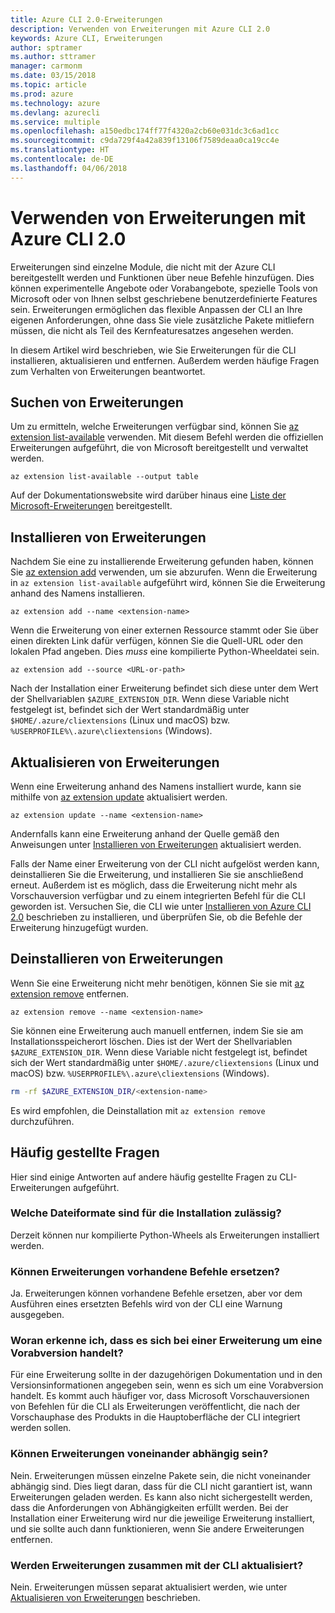 ```yaml
---
title: Azure CLI 2.0-Erweiterungen
description: Verwenden von Erweiterungen mit Azure CLI 2.0
keywords: Azure CLI, Erweiterungen
author: sptramer
ms.author: sttramer
manager: carmonm
ms.date: 03/15/2018
ms.topic: article
ms.prod: azure
ms.technology: azure
ms.devlang: azurecli
ms.service: multiple
ms.openlocfilehash: a150edbc174ff77f4320a2cb60e031dc3c6ad1cc
ms.sourcegitcommit: c9da729f4a42a839f13106f7589deaa0ca19cc4e
ms.translationtype: HT
ms.contentlocale: de-DE
ms.lasthandoff: 04/06/2018
---
```

# <a name="using-extensions-with-the-azure-cli-20"></a>Verwenden von Erweiterungen mit Azure CLI 2.0

Erweiterungen sind einzelne Module, die nicht mit der Azure CLI bereitgestellt werden und Funktionen über neue Befehle hinzufügen. Dies können experimentelle Angebote oder Vorabangebote, spezielle Tools von Microsoft oder von Ihnen selbst geschriebene benutzerdefinierte Features sein. Erweiterungen ermöglichen das flexible Anpassen der CLI an Ihre eigenen Anforderungen, ohne dass Sie viele zusätzliche Pakete mitliefern müssen, die nicht als Teil des Kernfeaturesatzes angesehen werden.

In diesem Artikel wird beschrieben, wie Sie Erweiterungen für die CLI installieren, aktualisieren und entfernen. Außerdem werden häufige Fragen zum Verhalten von Erweiterungen beantwortet.

## <a name="find-extensions"></a>Suchen von Erweiterungen

Um zu ermitteln, welche Erweiterungen verfügbar sind, können Sie [az extension list-available](/cli/azure/extension#az-extension-list-available) verwenden. Mit diesem Befehl werden die offiziellen Erweiterungen aufgeführt, die von Microsoft bereitgestellt und verwaltet werden.

```azurecli
az extension list-available --output table
```

Auf der Dokumentationswebsite wird darüber hinaus eine [Liste der Microsoft-Erweiterungen](azure-cli-extensions-list.md) bereitgestellt.

## <a name="install-extensions"></a>Installieren von Erweiterungen

Nachdem Sie eine zu installierende Erweiterung gefunden haben, können Sie [az extension add](https://docs.microsoft.com/en-us/cli/azure/extension#az-extension-add) verwenden, um sie abzurufen. Wenn die Erweiterung in `az extension list-available` aufgeführt wird, können Sie die Erweiterung anhand des Namens installieren.

```azurecli
az extension add --name <extension-name>
```

Wenn die Erweiterung von einer externen Ressource stammt oder Sie über einen direkten Link dafür verfügen, können Sie die Quell-URL oder den lokalen Pfad angeben. Dies _muss_ eine kompilierte Python-Wheeldatei sein.

```azurecli
az extension add --source <URL-or-path>
```

Nach der Installation einer Erweiterung befindet sich diese unter dem Wert der Shellvariablen `$AZURE_EXTENSION_DIR`. Wenn diese Variable nicht festgelegt ist, befindet sich der Wert standardmäßig unter `$HOME/.azure/cliextensions` (Linux und macOS) bzw. `%USERPROFILE%\.azure\cliextensions` (Windows).

## <a name="update-extensions"></a>Aktualisieren von Erweiterungen

Wenn eine Erweiterung anhand des Namens installiert wurde, kann sie mithilfe von [az extension update](https://docs.microsoft.com/en-us/cli/azure/extension#az-extension-update) aktualisiert werden.

```azurecli
az extension update --name <extension-name>
```

Andernfalls kann eine Erweiterung anhand der Quelle gemäß den Anweisungen unter [Installieren von Erweiterungen](#install-extensions) aktualisiert werden.

Falls der Name einer Erweiterung von der CLI nicht aufgelöst werden kann, deinstallieren Sie die Erweiterung, und installieren Sie sie anschließend erneut. Außerdem ist es möglich, dass die Erweiterung nicht mehr als Vorschauversion verfügbar und zu einem integrierten Befehl für die CLI geworden ist. Versuchen Sie, die CLI wie unter [Installieren von Azure CLI 2.0](install-azure-cli.md) beschrieben zu installieren, und überprüfen Sie, ob die Befehle der Erweiterung hinzugefügt wurden. 

## <a name="uninstall-extensions"></a>Deinstallieren von Erweiterungen

Wenn Sie eine Erweiterung nicht mehr benötigen, können Sie sie mit [az extension remove](https://docs.microsoft.com/en-us/cli/azure/extension#az-extension-remove) entfernen.

```azurecli
az extension remove --name <extension-name>
```

Sie können eine Erweiterung auch manuell entfernen, indem Sie sie am Installationsspeicherort löschen. Dies ist der Wert der Shellvariablen `$AZURE_EXTENSION_DIR`. Wenn diese Variable nicht festgelegt ist, befindet sich der Wert standardmäßig unter `$HOME/.azure/cliextensions` (Linux und macOS) bzw. `%USERPROFILE%\.azure\cliextensions` (Windows).

```bash
rm -rf $AZURE_EXTENSION_DIR/<extension-name>
```

Es wird empfohlen, die Deinstallation mit `az extension remove` durchzuführen.

## <a name="faq"></a>Häufig gestellte Fragen

Hier sind einige Antworten auf andere häufig gestellte Fragen zu CLI-Erweiterungen aufgeführt.

### <a name="what-file-formats-are-allowed-for-installation"></a>Welche Dateiformate sind für die Installation zulässig?

Derzeit können nur kompilierte Python-Wheels als Erweiterungen installiert werden.

### <a name="can-extensions-replace-existing-commands"></a>Können Erweiterungen vorhandene Befehle ersetzen?

Ja. Erweiterungen können vorhandene Befehle ersetzen, aber vor dem Ausführen eines ersetzten Befehls wird von der CLI eine Warnung ausgegeben.

### <a name="how-can-i-tell-if-an-extension-is-in-pre-release"></a>Woran erkenne ich, dass es sich bei einer Erweiterung um eine Vorabversion handelt?

Für eine Erweiterung sollte in der dazugehörigen Dokumentation und in den Versionsinformationen angegeben sein, wenn es sich um eine Vorabversion handelt. Es kommt auch häufiger vor, dass Microsoft Vorschauversionen von Befehlen für die CLI als Erweiterungen veröffentlicht, die nach der Vorschauphase des Produkts in die Hauptoberfläche der CLI integriert werden sollen.

### <a name="can-extensions-depend-upon-each-other"></a>Können Erweiterungen voneinander abhängig sein?

Nein. Erweiterungen müssen einzelne Pakete sein, die nicht voneinander abhängig sind. Dies liegt daran, dass für die CLI nicht garantiert ist, wann Erweiterungen geladen werden. Es kann also nicht sichergestellt werden, dass die Anforderungen von Abhängigkeiten erfüllt werden. Bei der Installation einer Erweiterung wird nur die jeweilige Erweiterung installiert, und sie sollte auch dann funktionieren, wenn Sie andere Erweiterungen entfernen.

### <a name="are-extensions-updated-along-with-the-cli"></a>Werden Erweiterungen zusammen mit der CLI aktualisiert?

Nein. Erweiterungen müssen separat aktualisiert werden, wie unter [Aktualisieren von Erweiterungen](#update-extensions) beschrieben.
